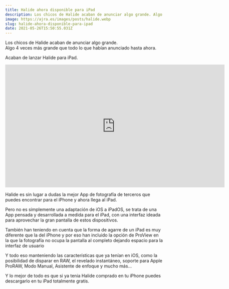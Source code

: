 ```yaml
---
title: Halide ahora disponible para iPad
description: Los chicos de Halide acaban de anunciar algo grande. Algo 4 veces más grande que todo lo que habían anunciado hasta ahora.
image: https://ajra.es/images/posts/halide.webp
slug: halide-ahora-disponible-para-ipad
date: 2021-05-26T15:50:55.031Z
---
```


Los chicos de Halide acaban de anunciar algo grande.  
Algo 4 veces más grande que todo lo que habían anunciado hasta ahora.

Acaban de lanzar Halide para iPad.

<iframe src="https://www.youtube.com/embed/I2YOViisnvg?feature=oembed" width="700" height="393" frameborder="0" scrolling="no"></iframe>

Halide es sin lugar a dudas la mejor App de fotografía de terceros que puedes encontrar para el iPhone y ahora llega al iPad.

Pero no es simplemente una adaptación de iOS a iPadOS, se trata de una App pensada y desarrollada a medida para el iPad, con una interfaz ideada para aprovechar la gran pantalla de estos dispositivos.

También han teniendo en cuenta que la forma de agarre de un iPad es muy diferente que la del iPhone y por eso han incluido la opción de ProView en la que la fotografía no ocupa la pantalla al completo dejando espacio para la interfaz de usuario

Y todo eso manteniendo las características que ya tenían en iOS, como la posibilidad de disparar en RAW, el revelado instantáneo, soporte para Apple ProRAW, Modo Manual, Asistente de enfoque y mucho más…

Y lo mejor de todo es que si ya tenia Halide comprado en tu iPhone puedes descargarlo en tu iPad totalmente gratis.
